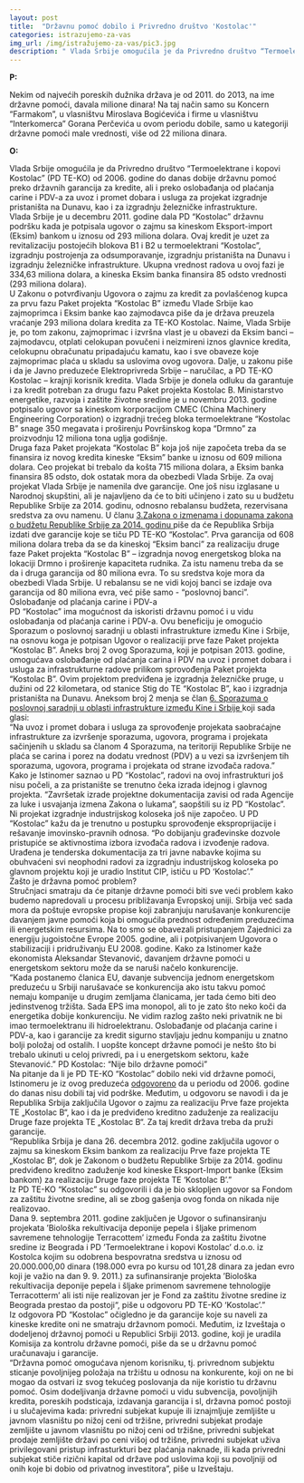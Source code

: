 ```yaml
---
layout: post
title:  "Državnu pomoć dobilo i Privredno društvo 'Kostolac'"
categories: istrazujemo-za-vas
img_url: /img/istražujemo-za-vas/pic3.jpg
description: " Vlada Srbije omogućila je da Privredno društvo “Termoelektrane i kopovi Kostolac” (PD TE-KO) od 2006. godine do danas dobije državnu pomoć"
---
```


**P:**

<div class="justify">Nekim od najvećih poreskih dužnika  država je od  2011. do 2013, na ime državne pomoći, davala milione dinara! Na taj način samo su Koncern “Farmakom”, u vlasništvu Miroslava Bogićevića i firme u vlasništvu “Interkomerca” Gorana Perčevića u ovom periodu dobile, samo u kategoriji državne pomoći male vrednosti, više od 22 miliona dinara.</div>


**O:**

<div class="justify">
Vlada Srbije omogućila je da Privredno društvo “Termoelektrane i kopovi Kostolac” (PD TE-KO) od 2006. godine do danas dobije državnu pomoć preko državnih garancija za kredite, ali i preko oslobađanja od plaćanja carine i PDV-a za uvoz i promet dobara i usluga za projekat izgradnje pristaništa na Dunavu, kao i za izgradnju železničke infrastrukture.<br/>
Vlada Srbije je u decembru 2011. godine dala PD “Kostolac” državnu podršku kada je potpisala ugovor o zajmu sa kineskom Eksport-import (Eksim) bankom u iznosu od 293 miliona dolara. Ovaj kredit je uzet za revitalizaciju postojećih blokova B1 i B2 u termoelektrani “Kostolac”, izgradnju postrojenja za odsumporavanje, izgradnju pristaništa na Dunavu i izgradnju železničke infrastrukture. Ukupna vrednost radova u ovoj fazi je 334,63 miliona dolara, a kineska Eksim banka finansira 85 odsto vrednosti (293 miliona dolara).<br/>
U Zakonu o potvrđivanju Ugovora o zajmu za kredit za povlašćenog kupca za prvu fazu Paket projekta “Kostolac B” između Vlade Srbije kao zajmoprimca i Eksim banke kao zajmodavca piše da je država preuzela vraćanje 293 miliona dolara kredita za TE-KO Kostolac. Naime, Vlada Srbije je, po tom zakonu, zajmoprimac i izvršna vlast je u obavezi da Eksim banci – zajmodavcu, otplati celokupan povučeni i neizmireni iznos glavnice kredita, celokupnu obračunatu pripadajuću kamatu, kao i sve obaveze koje zajmoprimac plaća u skladu sa uslovima ovog ugovora. Dalje, u zakonu piše i da je Javno preduzeće Elektroprivreda Srbije – naručilac, a PD TE-KO Kostolac – krajnji korisnik kredita.
Vlada Srbije je donela odluku da garantuje i za kredit potreban za drugu fazu Paket projekta Kostolac B. Ministarstvo energetike, razvoja i zaštite životne sredine je u novembru 2013. godine potpisalo ugovor sa kineskom korporacijom CMEC (China Machinery Engineering Corporation) o izgradnji trećeg bloka termoelektrane “Kostolac B” snage 350 megavata i proširenju Površinskog kopa “Drmno” za proizvodnju 12 miliona tona uglja godišnje.<br/>
Druga faza Paket projekata “Kostolac B” koja još nije započeta treba da se finansira iz novog kredita kineske “Eksim” banke u iznosu od 609 miliona dolara. Ceo projekat bi trebalo da košta 715 miliona dolara, a Eksim banka finansira 85 odsto, dok ostatak mora da obezbedi Vlada Srbije. Za ovaj projekat Vlada Srbije je namenila dve garancije. One još nisu izglasane u Narodnoj skupštini, ali je najavljeno da će to biti učinjeno i zato su u budžetu Republike Srbije za 2014. godinu, odnosno rebalansu budžeta, rezervisana sredstva za ovu namenu. U članu <a href="{{ site.baseurl }}/skladište/pdf/Prilog-2-Rebalans.pdf"> 3.Zakona o izmenama i dopunama zakona o budžetu Republike Srbije za 2014. godinu </a> piše da će Republika Srbija izdati dve garancije koje se tiču PD TE-KO “Kostolac”.
Prva garancija od 608 miliona dolara treba da se da kineskoj “Eksim banci” za realizaciju druge faze Paket projekta “Kostolac B” – izgradnja novog energetskog bloka na lokaciji Drmno i proširenje kapaciteta rudnika. Za istu namenu treba da se da i druga garancija od 80 miliona evra. To su sredstva koje mora da obezbedi Vlada Srbije. U rebalansu se ne vidi kojoj banci se izdaje ova garancija od 80 miliona evra, već piše samo -  “poslovnoj banci”.<br/>
Oslobađanje od plaćanja carine i PDV-a<br/>
PD “Kostolac” ima mogućnost da iskoristi državnu pomoć i u vidu oslobađanja od plaćanja carine i PDV-a. Ovu beneficiju je omogućio Sporazum o poslovnoj saradnji u oblasti infrastrukture između Kine i Srbije, na osnovu koga je potpisan Ugovor o realizaciji prve faze Paket projekta “Kostolac B”. Aneks broj 2 ovog Sporazuma, koji je potpisan 2013. godine, omogućava oslobađanje od plaćanja carina i PDV na uvoz i promet dobara i usluga za infrastrukturne radove prilikom sprovođenja Paket projekta “Kostolac B”. Ovim projektom predviđena je izgradnja železničke pruge, u dužini od 22 kilometara, od stanice Stig do TE “Kostolac B”, kao i izgradnja pristaništa na Dunavu.  Aneksom broj 2 menja se član <a href="{{ site.baseurl }}/skladište/pdf/Prilog-3-Zakon-o-potvrdjivanju-Aneksa-br.-2.-Sporazuma-o-ekonomskoj-i-tehnicckoj-saradnji-u-oblasti-infrastrukture.pdf"> 6. Sporazuma o poslovnoj saradnji u oblasti infrastrukture između Kine i Srbije </a> koji sada glasi:<br/>
“Na uvoz i promet dobara i usluga za sprovođenje projekata saobraćajne infrastrukture za izvršenje sporazuma, ugovora, programa i projekata sačinjenih u skladu sa članom 4 Sporazuma, na teritoriji Republike Srbije ne plaća se carina i porez na dodatu vrednost (PDV) a u vezi sa izvršenjem tih sporazuma, ugovora, programa i projekata od strane izvođača radova.”
Kako je Istinomer saznao u PD “Kostolac”, radovi na ovoj infrastrukturi još nisu počeli, a za pristanište se trenutno čeka izrada idejnog i glavnog projekta.
“Završetak izrade projektne dokumentacija zavisi od rada Agencije za luke i usvajanja izmena Zakona o lukama”, saopštili su iz PD “Kostolac”.<br/>
Ni projekat izgradnje industrijskog koloseka još nije započeo. U PD “Kostolac” kažu da je trenutno u postupku sprovođenje eksproprijacije i rešavanje imovinsko-pravnih odnosa.
“Po dobijanju građevinske dozvole pristupiće se aktivnostima izbora izvođača radova i izvođenje radova. Urađena je tenderska dokumentacija za tri javne nabavke kojima su obuhvaćeni svi neophodni radovi za izgradnju industrijskog koloseka po glavnom projektu koji je uradio Institut CIP, ističu u PD ‘Kostolac’.”<br/>
Zašto je državna pomoć problem?<br/>
Stručnjaci smatraju da će pitanje državne pomoći biti sve veći problem kako budemo napredovali u procesu približavanja Evropskoj uniji. Srbija već sada mora da poštuje evropske propise koji zabranjuju narušavanje konkurencije davanjem javne pomoći koja bi omogućila prednost određenim preduzećima ili energetskim resursima. Na to smo se obavezali pristupanjem Zajednici za energiju jugoistočne Evrope 2005. godine, ali i potpisivanjem Ugovora o stabilizaciji i pridruživanju EU 2008. godine. Kako za Istinomer kaže ekonomista Aleksandar Stevanović, davanjem državne pomoći u energetskom sektoru može da se naruši načelo konkurencije.<br/>
“Kada postanemo članica EU, davanje subvencija jednom energetskom preduzeću u Srbiji narušavaće se konkurencija ako istu takvu pomoć nemaju kompanije u drugim zemljama članicama, jer tada ćemo biti deo jedinstvenog tržišta. Sada EPS ima monopol, ali to je zato što neko koči da energetika dobije konkurenciju. Ne vidim razlog zašto neki privatnik ne bi imao termoelektranu ili hidroelektranu. Oslobađanje od plaćanja carine i PDV-a, kao i garancije za kredit sigurno stavljaju jednu kompaniju u znatno bolji položaj od ostalih. I uopšte koncept državne pomoći je nešto što bi trebalo ukinuti u celoj privredi, pa i u energetskom sektoru, kaže Stevanović.”
PD Kostolac: “Nije bilo državne pomoći”<br/>
Na pitanje da li je PD TE-KO “Kostolac” dobilo neki vid državne pomoći, Istinomeru je iz ovog preduzeća <a  href="{{ site.baseurl }}/skladište/pdf/Prilog-4-FOI-KOstolac.pdf" > odgovoreno</a>  da u periodu od 2006. godine do danas nisu dobili taj vid podrške. Međutim, u odgovoru se navodi i da je Republika Srbija zaključila Ugovor o zajmu za realizaciju Prve faze projekta TE „Kostolac B“, kao i da je predviđeno kreditno zaduženje za realizaciju Druge faze projekta TE „Kostolac B“. Za taj kredit država treba da pruži garancije.<br/>
“Republika Srbija je dana 26. decembra 2012. godine zaključila ugovor o zajmu sa kineskom Eksim bankom za realizaciju Prve faze projekta TE „Kostolac B“, dok je Zakonom o budžetu Republike Srbije za 2014. godinu predviđeno kreditno zaduženje kod kineske Eksport-Import banke (Eksim bankom) za realizaciju Druge faze projekta TE ‘Kostolac B’.”<br/>
Iz PD TE-KO “Kostolac” su odgovorili i da je bio sklopljen ugovor sa Fondom za zaštitu životne sredine, ali se zbog gašenja ovog fonda on nikada nije realizovao.<br/>
Dana 9. septembra 2011. godine zaključen je Ugovor o sufinansiranju projekata ’Biološka rekultivacija deponije pepela i šljake primenom savremene tehnologije Terracottem’ između Fonda za zaštitu životne sredine iz Beograda i PD ’Termoelektrane i kopovi Kostolac’ d.o.o. iz Kostolca kojim su odobrena bespovratna sredstva u iznosu od 20.000.000,00 dinara (198.000 evra po kursu od 101,28 dinara za jedan evro koji je važio na dan 9. 9. 2011.) za sufinansiranje projekta ’Biološka rekultivacija deponije pepela i šljake primenom savremene tehnologije Terracotterm’ ali isti nije realizovan jer je Fond za zaštitu životne sredine iz Beograda prestao da postoji“, piše u odgovoru PD TE-KO ‘Kostolac’.”<br/>
Iz odgovora PD “Kostolac” očigledno je da garancije koje su naveli za kineske kredite oni ne smatraju državnom pomoći. Međutim, iz Izveštaja o dodeljenoj državnoj pomoći u Republici Srbiji 2013. godine, koji je uradila Komisija za kontrolu državne pomoći, piše da se u državnu pomoć uračunavaju i garancije.<br/>
“Državna pomoć omogućava njenom korisniku, tj. privrednom subjektu sticanje povoljnijeg položaja na tržištu u odnosu na konkurente, koji on ne bi mogao da ostvari iz svog tekućeg poslovanja da nije koristio tu državnu pomoć. Osim dodeljivanja državne pomoći u vidu subvencija, povoljnijih kredita, poreskih podsticaja, izdavanja garancija i sl, državna pomoć postoji i u slučajevima kada: privredni subjekat kupuje ili iznajmljuje zemljište u javnom vlasništu po nižoj ceni od tržišne, privredni subjekat prodaje zemljište u javnom vlasništu po nižoj ceni od tržišne, privredni subjekat prodaje zemljište državi po ceni višoj od tržišne, privredni subjekat uživa privilegovani pristup infrasturkturi bez plaćanja naknade, ili kada privredni subjekat stiče rizični kapital od države pod uslovima koji su povoljniji od onih koje bi dobio od privatnog investitora”, piše u Izveštaju.</div>